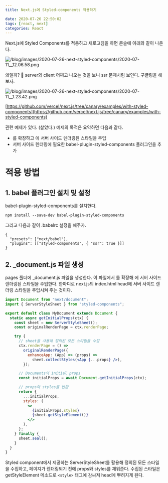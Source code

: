 ```yaml
---
title: Next.js에 Styled-components 적용하기

date: 2020-07-26 22:50:02
tags: [react, next]
categories: React
---
```


Next.js에 Styled Components를 적용하고 새로고침을 하면 콘솔에 아래와 같이 나온다.

![/blog/images/2020-07-26-next-styled-components/2020-07-11__12.06.58.png](/blog/images/2020-07-26-next-styled-components/2020-07-11__12.06.58.png)

왜일까? 🤔
server와 client 어쩌고 나오는 것을 보니 ssr 문제처럼 보인다.
구글링을 해보자.

![/blog/images/2020-07-26-next-styled-components/2020-07-11__1.23.42.png](/blog/images/2020-07-26-next-styled-components/2020-07-11__1.23.42.png)

[https://github.com/vercel/next.js/tree/canary/examples/with-styled-components](https://github.com/vercel/next.js/tree/canary/examples/with-styled-components)

관련 예제가 있다. (살았다.)
예제의 목적은 요약하면 다음과 같다.

- <Document />를 확장하고 <head>에 서버 사이드 렌더링된 스타일을 주입
- 서버 사이드 렌더링에 필요한 babel-plugin-styled-components 플러그인을 추가

# 적용 방법

## 1. babel 플러그인 설치 및 설정

babel-plugin-styled-components를 설치한다.

```
npm install --save-dev babel-plugin-styled-components
```

그리고 다음과 같이 .babelrc 설정을 해주자.

```
{
  "presets": ["next/babel"],
  "plugins": [["styled-components", { "ssr": true }]]
}
```

## 2. \_document.js 파일 생성

pages 폴더에 \_document.js 파일을 생성한다. 이 파일에서 <Documents />를 확장해 <head>에 서버 사이드 렌더링된 스타일을 주입한다.
한마디로 next.js의 index.html head에 서버 사이드 렌더링 스타일을 주입시켜 주는 것이다.

```jsx
import Document from "next/document";
import { ServerStyleSheet } from "styled-components";

export default class MyDocument extends Document {
  static async getInitialProps(ctx) {
    const sheet = new ServerStyleSheet();
    const originalRenderPage = ctx.renderPage;

    try {
      // sheet을 사용해 정의된 모든 스타일을 수집
      ctx.renderPage = () =>
        originalRenderPage({
          enhanceApp: (App) => (props) =>
            sheet.collectStyles(<App {...props} />),
        });

      // Documents의 initial props
      const initialProps = await Document.getInitialProps(ctx);

      // props와 styles를 반환
      return {
        ...initialProps,
        styles: (
          <>
            {initialProps.styles}
            {sheet.getStyleElement()}
          </>
        ),
      };
    } finally {
      sheet.seal();
    }
  }
}
```

Styled component에서 제공하는 ServerStyleSheet를 활용해 정의된 모든 스타일을 수집하고, 페이지가 렌더링되기 전에 props와 styles를 채워준다. 수집된 스타일은 getStyleElement 메소드로 `<style>` 태그에 감싸져 head에 뿌려지게 된다.
